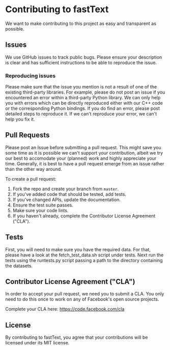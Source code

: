 # Contributing to fastText
We want to make contributing to this project as easy and transparent as possible.

## Issues
We use GitHub issues to track public bugs. Please ensure your description is clear and has sufficient instructions to be able to reproduce the issue.

### Reproducing issues
Please make sure that the issue you mention is not a result of one of the existing third-party libraries. For example, please do not post an issue if you encountered an error within a third-party Python library. We can only help you with errors which can be directly reproduced either with our C++ code or the corresponding Python bindings. If you do find an error, please post detailed steps to reproduce it. If we can't reproduce your error, we can't help you fix it.

## Pull Requests
Please post an Issue before submitting a pull request. This might save you some time as it is possible we can't support your contribution, albeit we try our best to accomodate your (planned) work and highly appreciate your time. Generally, it is best to have a pull request emerge from an issue rather than the other way around.

To create a pull request:

1. Fork the repo and create your branch from `master`.
2. If you've added code that should be tested, add tests.
3. If you've changed APIs, update the documentation.
4. Ensure the test suite passes.
5. Make sure your code lints.
6. If you haven't already, complete the Contributor License Agreement ("CLA").

## Tests
First, you will need to make sure you have the required data. For that, please have a look at the fetch_test_data.sh script under tests. Next run the tests using the runtests.py script passing a path to the directory containing the datasets.

## Contributor License Agreement ("CLA")
In order to accept your pull request, we need you to submit a CLA. You only need
to do this once to work on any of Facebook's open source projects.

Complete your CLA here: <https://code.facebook.com/cla>

## License
By contributing to fastText, you agree that your contributions will be licensed under its MIT license.
